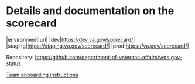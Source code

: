 # Details and documentation on the scorecard

|environment|url|
|dev|https://dev.va.gov/scorecard/|
|staging|https://staging.va.gov/scorecard/|
|prod|https://va.gov/scorecard/|

Repository: https://github.com/department-of-veterans-affairs/vets.gov-status

[Team onboarding instructions](onboarding.md)

